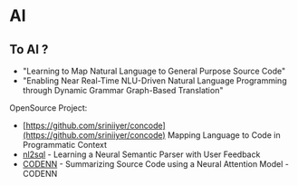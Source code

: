 # AI


## To AI ?

- "Learning to Map Natural Language to General Purpose Source Code"
- "Enabling Near Real-Time NLU-Driven Natural Language Programming through Dynamic Grammar Graph-Based Translation"

OpenSource Project:

- [https://github.com/sriniiyer/concode](https://github.com/sriniiyer/concode) Mapping Language to Code in Programmatic Context
- [nl2sql](https://github.com/sriniiyer/nl2sql) - Learning a Neural Semantic Parser with User Feedback
- [CODENN](https://github.com/sriniiyer/codenn) -  Summarizing Source Code using a Neural Attention Model - CODENN 
